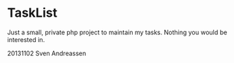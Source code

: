 TaskList
========

Just a small, private php project to maintain my tasks.  Nothing you would be interested in.

20131102 Sven Andreassen
